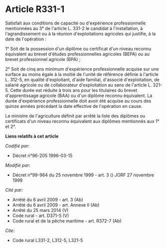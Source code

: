 # Article R331-1

Satisfait aux conditions de capacité ou d'expérience professionnelle mentionnées au 3° de l'article L. 331-2 le candidat à
l'installation, à l'agrandissement ou à la réunion d'exploitations agricoles qui justifie, à la date de l'opération :

1° Soit de la possession d'un diplôme ou certificat d'un niveau reconnu équivalent au brevet d'études professionnelles
agricoles (BEPA) ou au brevet professionnel agricole (BPA) ;

2° Soit de cinq ans minimum d'expérience professionnelle acquise sur une surface au moins égale à la moitié de l'unité de
référence définie à l'article L. 312-5, en qualité d'exploitant, d'aide familial, d'associé d'exploitation, de salarié
agricole ou de collaborateur d'exploitation au sens de l'article L. 321-5. Cette durée est réduite à trois ans pour les
titulaires du brevet d'apprentissage agricole (BAA) ou d'un diplôme reconnu équivalent. La durée d'expérience professionnelle
doit avoir été acquise au cours des quinze années précédant la date effective de l'opération en cause.

Le ministre de l'agriculture définit par arrêté la liste des diplômes ou certificats d'un niveau reconnu équivalent aux
diplômes mentionnés aux 1° et 2°.

**Liens relatifs à cet article**

_Codifié par_:

  - Décret n°96-205 1996-03-15

_Modifié par_:

  - Décret n°99-964 du 25 novembre 1999 - art. 3 () JORF 27 novembre 1999

_Cité par_:

  - Arrêté du 6 avril 2009 - art. 3 (Ab)
  - Arrêté du 6 avril 2009 - art. Annexe II (Ab)
  - Arrêté du 25 mars 2014 (V)
  - Code rural - art. D371-5 (V)
  - Code rural et de la pêche maritime - art. R372-7 (Ab)

_Cite_:

  - Code rural L331-2, L312-5, L321-5
